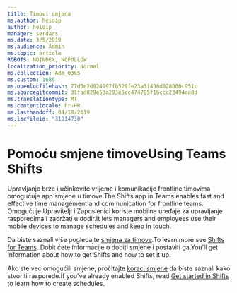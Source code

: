 ```yaml
---
title: Timovi smjena
ms.author: heidip
author: heidip
manager: serdars
ms.date: 3/5/2019
ms.audience: Admin
ms.topic: article
ROBOTS: NOINDEX, NOFOLLOW
localization_priority: Normal
ms.collection: Adm_O365
ms.custom: 1686
ms.openlocfilehash: 77d5e2d924197fb529fe23a3f496d828000c951c
ms.sourcegitcommit: 31fad829e53a293e5ec474785f16ccc23494aa8d
ms.translationtype: MT
ms.contentlocale: hr-HR
ms.lasthandoff: 04/18/2019
ms.locfileid: "31914730"
---
```

# <a name="using-teams-shifts"></a><span data-ttu-id="5871e-102">Pomoću smjene timove</span><span class="sxs-lookup"><span data-stu-id="5871e-102">Using Teams Shifts</span></span>

<span data-ttu-id="5871e-103">Upravljanje brze i učinkovite vrijeme i komunikacije frontline timovima omogućuje app smjene u timove.</span><span class="sxs-lookup"><span data-stu-id="5871e-103">The Shifts app in Teams enables fast and effective time management and communication for frontline teams.</span></span> <span data-ttu-id="5871e-104">Omogućuje Upravitelji i Zaposlenici koriste mobilne uređaje za upravljanje rasporedima i zadržati u dodir.</span><span class="sxs-lookup"><span data-stu-id="5871e-104">It lets managers and employees use their mobile devices to manage schedules and keep in touch.</span></span>

<span data-ttu-id="5871e-105">Da biste saznali više pogledajte [smjena za timove](https://docs.microsoft.com/en-us/microsoftteams/expand-teams-across-your-org/shifts-for-teams-landing-page).</span><span class="sxs-lookup"><span data-stu-id="5871e-105">To learn more see [Shifts for Teams](https://docs.microsoft.com/en-us/microsoftteams/expand-teams-across-your-org/shifts-for-teams-landing-page).</span></span> <span data-ttu-id="5871e-106">Dobit ćete informacije o dobiti smjene i postaviti ga.</span><span class="sxs-lookup"><span data-stu-id="5871e-106">You’ll get information about how to get Shifts and how to set it up.</span></span>

<span data-ttu-id="5871e-107">Ako ste već omogućili smjene, pročitajte [koraci smjene](https://support.office.com/en-us/article/get-started-in-shifts-5f3e30d8-1821-4904-be26-c3cd25a497d6) da biste saznali kako stvoriti rasporede.</span><span class="sxs-lookup"><span data-stu-id="5871e-107">If you've already enabled Shifts, read [Get started in Shifts](https://support.office.com/en-us/article/get-started-in-shifts-5f3e30d8-1821-4904-be26-c3cd25a497d6) to learn how to create schedules.</span></span>

